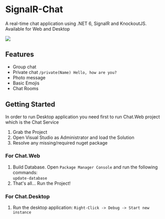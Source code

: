 # SignalR-Chat
A real-time chat application using .NET 6, SignalR and KnockoutJS. Available for Web and Desktop

![](https://raw.githubusercontent.com/AKouki/SignalR-Chat/main/Chat.Web/wwwroot/images/screenshots/web.png)

## Features
* Group chat
* Private chat `/private(Name) Hello, how are you?`
* Photo message
* Basic Emojis
* Chat Rooms

## Getting Started
In order to run Desktop application you need first to run Chat.Web project which is the Chat Service

1. Grab the Project
2. Open Visual Studio as Administrator and load the Solution
3. Resolve any missing/required nuget package

### For Chat.Web
1. Build Database. Open `Package Manager Console` and run the following commands: <br />
`update-database` <br />
2. That's all... Run the Project!

### For Chat.Desktop
1. Run the desktop application: `Right-Click -> Debug -> Start new instance`
